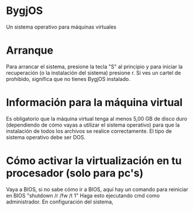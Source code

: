 # BygjOS
Un sistema operativo para máquinas virtuales
# Arranque
Para arrancar el sistema, presione la tecla "S" al principio y para iniciar la recuperación (o la instalación del sistema) presione r.
Si ves un cartel de prohibido, significa que no tienes BygjOS instalado.
# Información para la máquina virtual
Es obligatorio que la máquina virtual tenga al menos
5,00 GB de disco duro (dependiendo de cómo vayas a utilizar el sistema operativo)
para que la instalación de todos los archivos se realice correctamente.
El tipo de sistema operativo debe ser DOS.
# Cómo activar la virtualización en tu procesador (solo para pc's)
Vaya a BIOS, si no sabe cómo ir a BIOS, aquí hay un comando para reiniciar en BIOS
"shutdown /r /fw /t 1" Haga esto ejecutando cmd como administrador.
En configuración del sistema, 

